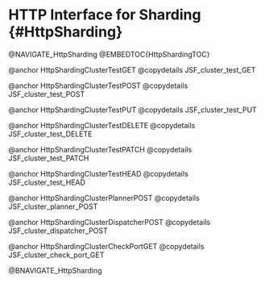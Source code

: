 HTTP Interface for Sharding {#HttpSharding}
===========================================

@NAVIGATE_HttpSharding
@EMBEDTOC{HttpShardingTOC}

@anchor HttpShardingClusterTestGET
@copydetails JSF_cluster_test_GET

@anchor HttpShardingClusterTestPOST
@copydetails JSF_cluster_test_POST

@anchor HttpShardingClusterTestPUT
@copydetails JSF_cluster_test_PUT

@anchor HttpShardingClusterTestDELETE
@copydetails JSF_cluster_test_DELETE

@anchor HttpShardingClusterTestPATCH
@copydetails JSF_cluster_test_PATCH

@anchor HttpShardingClusterTestHEAD
@copydetails JSF_cluster_test_HEAD

@anchor HttpShardingClusterPlannerPOST
@copydetails JSF_cluster_planner_POST

@anchor HttpShardingClusterDispatcherPOST
@copydetails JSF_cluster_dispatcher_POST

@anchor HttpShardingClusterCheckPortGET
@copydetails JSF_cluster_check_port_GET




@BNAVIGATE_HttpSharding
